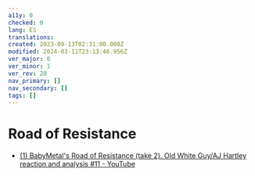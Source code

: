 ```yaml
---
a11y: 0
checked: 0
lang: ES
translations: 
created: 2023-09-13T02:31:00.000Z
modified: 2024-03-11T23:13:46.956Z
ver_major: 0
ver_minor: 1
ver_rev: 20
nav_primary: []
nav_secondary: []
tags: []
---
```

# Road of Resistance

* [(1) BabyMetal's Road of Resistance (take 2). Old White Guy/AJ Hartley reaction and analysis #11 - YouTube](https://www.youtube.com/watch?v=CjDCg2LOVmg&list=PLbMSceCLFM-S8CORnK0CqGFCgdb2HKsU6&index=32&t=47s&ab_channel=AndrewHartley)
